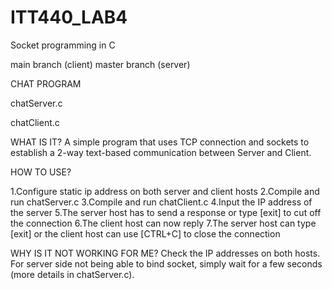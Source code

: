 # ITT440_LAB4
Socket programming in C

main branch (client)
master branch (server)

CHAT PROGRAM

chatServer.c

chatClient.c

WHAT IS IT? A simple program that uses TCP connection and sockets to establish a 2-way text-based communication between Server and Client.

HOW TO USE?

1.Configure static ip address on both server and client hosts
2.Compile and run chatServer.c
3.Compile and run chatClient.c
4.Input the IP address of the server
5.The server host has to send a response or type [exit] to cut off the connection
6.The client host can now reply
7.The server host can type [exit] or the client host can use [CTRL+C] to close the connection

WHY IS IT NOT WORKING FOR ME? Check the IP addresses on both hosts. For server side not being able to bind socket, simply wait for a few seconds (more details in chatServer.c).
